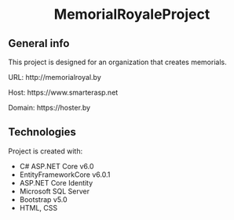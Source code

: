 <h1 align="center"> MemorialRoyaleProject </h1>

## General info
This project is designed for an organization that creates memorials.
<p>URL: http://memorialroyal.by </p>
<p>Host: https://www.smarterasp.net </p>
Domain: https://hoster.by

## Technologies
Project is created with:
* C# ASP.NET Core v6.0
* EntityFrameworkCore v6.0.1
* ASP.NET Core Identity
* Microsoft SQL Server
* Bootstrap v5.0
* HTML, CSS
